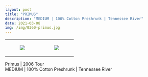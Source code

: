 ```yaml
---
layout: post
title: "PRIMUS"
description: "MEDIUM | 100% Cotton Preshrunk | Tennessee River"
date: 2021-03-08
img: /img/0360-primus.jpg
---
```




<table style="width:100%;"><tr><td style="vertical-align:top;">
      <figure class="tmblr-full" data-orig-height="2048" data-orig-width="1365" data-orig-src="https://concertshirts.netlify.app/shirts/0360/0360-01.jpg"><img src="https://64.media.tumblr.com/89ce5b9184eb386af10df9d624a9acfb/4a69a0637c349e56-cd/s540x810/ac013a999d79bc7840a866e4d055e199b10084d2.jpg" data-orig-height="2048" data-orig-width="1365" data-orig-src="https://concertshirts.netlify.app/shirts/0360/0360-01.jpg"/></figure></td>
    <td style="vertical-align:top;">
      <figure class="tmblr-full" data-orig-height="2048" data-orig-width="1365" data-orig-src="https://concertshirts.netlify.app/shirts/0360/0360-02.jpg"><img src="https://64.media.tumblr.com/7ac145f64fd5efde077fb4ee70ebf6ca/4a69a0637c349e56-71/s540x810/d41db1bc4d7001691d87de6903ae02d9b6262cdc.jpg" data-orig-height="2048" data-orig-width="1365" data-orig-src="https://concertshirts.netlify.app/shirts/0360/0360-02.jpg"/></figure></td>
  </tr></table><p>
  Primus | 2006 Tour<br/>MEDIUM | 100% Cotton Preshrunk | Tennessee River
</p>
